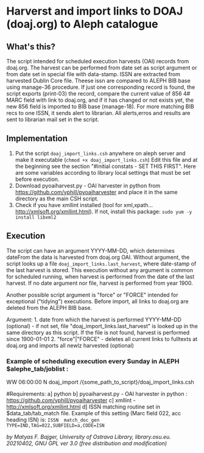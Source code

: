 # Harverst and import links to DOAJ (doaj.org) to Aleph catalogue

## What's this?
The script intended for scheduled execution harvests (OAI) records from doaj.org. The harvest can be performed from date set as script argument or from date set in special file with data-stamp. ISSN are extracted from harvested Dublin Core file. Theese issn are compared to ALEPH BIB base using manage-36 procedure. If just one corresponding record is found, the script exports (print-03) the record, compare the current value of 856 4# MARC field with link to doaj.org, and if it has changed or not exists yet, the new 856 field is imported to BIB base (manage-18).  For more matching BIB recs to one ISSN, it sends alert to librarian. All alerts,erros and results are sent to librarian mail set in the script.

## Implementation
1. Put the script `doaj_import_links.csh` anywhere on aleph server and make it executable (`chmod +x doaj_import_links.csh`)
Edit this file and at the beginning see the section "#initial constats - SET THIS FIRST". Here are some variables according to library local settings that must be set before execution.
2. Download pyoaiharvest.py - OAI harvester in python from https://github.com/vphill/pyoaiharvester and place it in the same directory as the main CSH script.
3. Check if you have xmllint installed (tool for xml,xpath...  http://xmlsoft.org/xmllint.html). If not, install this package: `sudo yum -y install libxml2`


## Execution
The script can have an argument YYYY-MM-DD, which determines dateFrom the data is harvested from doaj.org OAI. Without argument, the script looks up a file `doaj_import_links.last_harvest`, where date-stamp of the last harvest is stored. This execution without any argument is common for scheduled running, when harvest is performed from the date of the last harvest. If no date argument nor file, harvest is performed from year 1900.

Another possible script argument is "force" or "FORCE" intended for exceptional ("tidying") executions. Before import, all links to doaj.org are deleted from the ALEPH BIB base.

Argument:  1. date from which the harvest is performed YYYY-MM-DD
                (optional) - if not set, file "doaj_import_links.last_harvest" is looked up in the same directory as this script. 
                                 If the file is not found, harvest is performed since 1900-01-01
           2. "force"|"FORCE" - deletes all current links to fulltexts at doaj.org and imports all newlz harvested (optional)

### Example of scheduling execution every Sunday in ALEPH $alephe_tab/joblist :
WW 06:00:00 N doaj_import          /{some_path_to_script}/doaj_import_links.csh


#Requirements: 
               a] python
               b] pyoaiharvest.py - OAI harvester in python : https://github.com/vphill/pyoaiharvester
               c] xmllint - http://xmlsoft.org/xmllint.html
               d] ISSN matching routine set in $data_tab/tab_match file. Example of this setting (Marc field 022, acc heading ISN) is:
                         `ISSN  match_doc_gen                  TYPE=IND,TAG=022,SUBFIELD=a,CODE=ISN`


_by Matyas F. Bajger, University of Ostrava Library, library.osu.eu. 20210402, GNU GPL ver 3.0 (free distribution and modification)_
